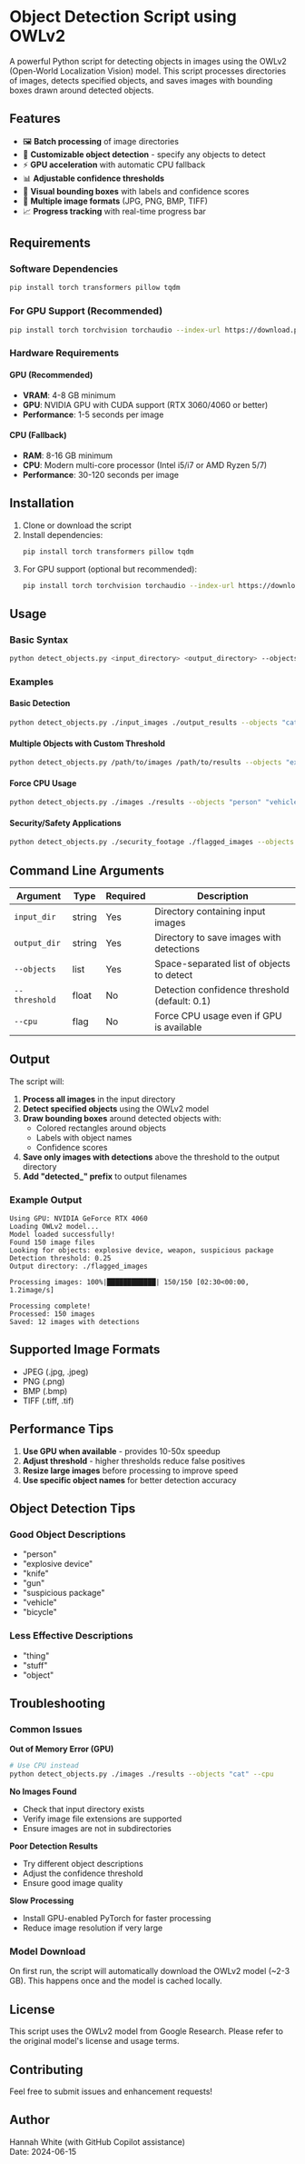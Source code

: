 # Object Detection Script using OWLv2

A powerful Python script for detecting objects in images using the OWLv2 (Open-World Localization Vision) model. This script processes directories of images, detects specified objects, and saves images with bounding boxes drawn around detected objects.

## Features

- 🖼️ **Batch processing** of image directories
- 🎯 **Customizable object detection** - specify any objects to detect
- ⚡ **GPU acceleration** with automatic CPU fallback
- 📊 **Adjustable confidence thresholds**
- 🎨 **Visual bounding boxes** with labels and confidence scores
- 📁 **Multiple image formats** (JPG, PNG, BMP, TIFF)
- 📈 **Progress tracking** with real-time progress bar

## Requirements

### Software Dependencies
```bash
pip install torch transformers pillow tqdm
```

### For GPU Support (Recommended)
```bash
pip install torch torchvision torchaudio --index-url https://download.pytorch.org/whl/cu118
```

### Hardware Requirements

#### GPU (Recommended)
- **VRAM**: 4-8 GB minimum
- **GPU**: NVIDIA GPU with CUDA support (RTX 3060/4060 or better)
- **Performance**: 1-5 seconds per image

#### CPU (Fallback)
- **RAM**: 8-16 GB minimum
- **CPU**: Modern multi-core processor (Intel i5/i7 or AMD Ryzen 5/7)
- **Performance**: 30-120 seconds per image

## Installation

1. Clone or download the script
2. Install dependencies:
   ```bash
   pip install torch transformers pillow tqdm
   ```
3. For GPU support (optional but recommended):
   ```bash
   pip install torch torchvision torchaudio --index-url https://download.pytorch.org/whl/cu118
   ```

## Usage

### Basic Syntax
```bash
python detect_objects.py <input_directory> <output_directory> --objects <object1> <object2> ... [options]
```

### Examples

#### Basic Detection
```bash
python detect_objects.py ./input_images ./output_results --objects "cat" "dog"
```

#### Multiple Objects with Custom Threshold
```bash
python detect_objects.py /path/to/images /path/to/results --objects "explosive device" "weapon" "suspicious package" --threshold 0.3
```

#### Force CPU Usage
```bash
python detect_objects.py ./images ./results --objects "person" "vehicle" --cpu
```

#### Security/Safety Applications
```bash
python detect_objects.py ./security_footage ./flagged_images --objects "weapon" "knife" "gun" "explosive" --threshold 0.25
```

## Command Line Arguments

| Argument | Type | Required | Description |
|----------|------|----------|-------------|
| `input_dir` | string | Yes | Directory containing input images |
| `output_dir` | string | Yes | Directory to save images with detections |
| `--objects` | list | Yes | Space-separated list of objects to detect |
| `--threshold` | float | No | Detection confidence threshold (default: 0.1) |
| `--cpu` | flag | No | Force CPU usage even if GPU is available |

## Output

The script will:

1. **Process all images** in the input directory
2. **Detect specified objects** using the OWLv2 model
3. **Draw bounding boxes** around detected objects with:
   - Colored rectangles around objects
   - Labels with object names
   - Confidence scores
4. **Save only images with detections** above the threshold to the output directory
5. **Add "detected_" prefix** to output filenames

### Example Output
```
Using GPU: NVIDIA GeForce RTX 4060
Loading OWLv2 model...
Model loaded successfully!
Found 150 image files
Looking for objects: explosive device, weapon, suspicious package
Detection threshold: 0.25
Output directory: ./flagged_images

Processing images: 100%|████████████| 150/150 [02:30<00:00, 1.2image/s]

Processing complete!
Processed: 150 images
Saved: 12 images with detections
```

## Supported Image Formats

- JPEG (.jpg, .jpeg)
- PNG (.png)
- BMP (.bmp)
- TIFF (.tiff, .tif)

## Performance Tips

1. **Use GPU when available** - provides 10-50x speedup
2. **Adjust threshold** - higher thresholds reduce false positives
3. **Resize large images** before processing to improve speed
4. **Use specific object names** for better detection accuracy

## Object Detection Tips

### Good Object Descriptions
- "person"
- "explosive device"
- "knife"
- "gun"
- "suspicious package"
- "vehicle"
- "bicycle"

### Less Effective Descriptions
- "thing"
- "stuff"
- "object"

## Troubleshooting

### Common Issues

**Out of Memory Error (GPU)**
```bash
# Use CPU instead
python detect_objects.py ./images ./results --objects "cat" --cpu
```

**No Images Found**
- Check that input directory exists
- Verify image file extensions are supported
- Ensure images are not in subdirectories

**Poor Detection Results**
- Try different object descriptions
- Adjust the confidence threshold
- Ensure good image quality

**Slow Processing**
- Install GPU-enabled PyTorch for faster processing
- Reduce image resolution if very large

### Model Download

On first run, the script will automatically download the OWLv2 model (~2-3 GB). This happens once and the model is cached locally.

## License

This script uses the OWLv2 model from Google Research. Please refer to the original model's license and usage terms.

## Contributing

Feel free to submit issues and enhancement requests!

## Author

Hannah White (with GitHub Copilot assistance)  
Date: 2024-06-15
